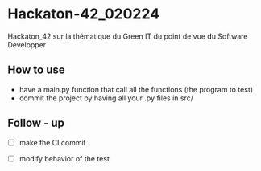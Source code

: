 # Hackaton-42_020224
Hackaton_42 sur la thématique du Green IT du point de vue du Software Developper

## How to use
- have a main.py function that call all the functions (the program to test)
- commit the project by having all your .py files in src/

## Follow - up
- [ ] make the CI commit 
- [ ] modify behavior of the test 




